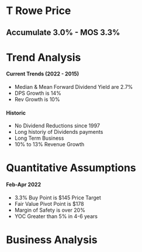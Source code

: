 # T Rowe Price 

## Accumulate 3.0% - MOS 3.3%

# Trend Analysis
#### Current Trends (2022 - 2015)
- Median & Mean Forward Dividend Yield are 2.7%
- DPS Growth is 14%
- Rev Growth is 10%

#### Historic 
- No Dividend Reductions since 1997
- Long historiy of Dividends payments
- Long Term Business
- 10% to 13% Revenue Growth

# Quantitative Assumptions 
#### Feb-Apr 2022
- 3.3% Buy Point is $145 Price Target
- Fair Value Pivot Point is $178
- Margin of Safety is over 20%
- YOC Greater than 5% in 4-6 years 


# Business Analysis
